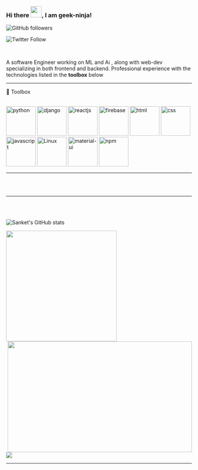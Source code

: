### Hi there <img src="https://raw.githubusercontent.com/MartinHeinz/MartinHeinz/master/wave.gif" width="30px">, I am geek-ninja!
![GitHub followers](https://img.shields.io/github/followers/geek-ninja?style=social)


![Twitter Follow](https://img.shields.io/twitter/follow/sanketpuhan?style=social)

<br>

A software Engineer working on ML and Ai , along with web-dev specializing in both frontend and backend.
Professional experience with the technologies listed in the <b>toolbox</b> below 
<br>

---

🧰 Toolbox
<br><br>
 <div class = 'logo'>
  <img src = 'https://cdn.worldvectorlogo.com/logos/python-5.svg' alt = 'python' height = '80' width = '80'/>
  <img src = 'https://cdn.worldvectorlogo.com/logos/django-community.svg' alt = 'django' height = '80' width = '80'/>
  <img src = 'https://cdn.worldvectorlogo.com/logos/react-2.svg' alt = 'reactjs' height = '80' width = '80'/>
  <img src = 'https://cdn.worldvectorlogo.com/logos/firebase-1.svg' alt = 'firebase' height = '80' width = '80'/>
  <img src = 'https://cdn.worldvectorlogo.com/logos/html5.svg' alt = 'html' height = '80' width = '80'/>
  <img src = 'https://cdn.worldvectorlogo.com/logos/css-5.svg' alt = 'css' height = '80' width = '80'/>
  <img src = 'https://cdn.worldvectorlogo.com/logos/logo-javascript.svg' alt = 'javascript' height = '80' width = '80'/>
  <img src = 'https://cdn.worldvectorlogo.com/logos/linux-tux.svg' alt = 'Linux' height = '80' width = '80'/>
  <img src = 'https://cdn.worldvectorlogo.com/logos/material-ui-1.svg' alt = 'material-ui' height = '80' width = '80'/>
  <img src = 'https://cdn.worldvectorlogo.com/logos/npm.svg' alt = 'npm' height = '80' width = '80'/>
</div>

---

<br><br>

---
<br><br>

![Sanket's GitHub stats](https://github-readme-stats.vercel.app/api?username=geek-ninja&count_private=true&theme=radical)


</p>
<p align="left">
<img height="300px" src="https://github-readme-stats.vercel.app/api/top-langs/?username=geek-ninja&theme=synthwave">
<img align="right" height="300px" width="500px" src="https://github-readme-streak-stats.herokuapp.com/?user=geek-ninja&theme=synthwave">
</p>
<img src="https://activity-graph.herokuapp.com/graph?username=geek-ninja&bg_color=2B213A&color=E5289E&line=DA5B0B&point=E1E8EB">

---
